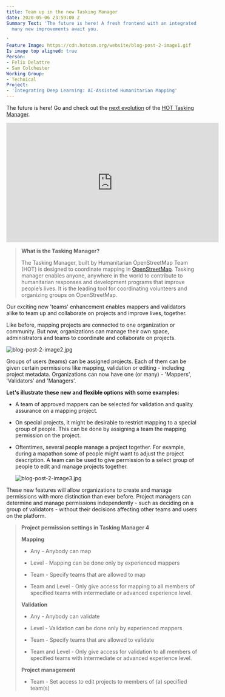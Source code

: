 ```yaml
---
title: Team up in the new Tasking Manager
date: 2020-05-06 23:59:00 Z
Summary Text: 'The future is here! A fresh frontend with an integrated ID editor and
  many new improvements await you.

'
Feature Image: https://cdn.hotosm.org/website/blog-post-2-image1.gif
Is image top aligned: true
Person:
- Felix Delattre
- Sam Colchester
Working Group:
- Technical
Project:
- 'Integrating Deep Learning: AI-Assisted Humanitarian Mapping'
---
```


The future is here! Go and check out the [next evolution](https://hotosm.org/updates/tasking-manager-gets-a-makeover) of the [HOT Tasking Manager](https://tasks.hotosm.org).

<div class="video-container">
<iframe width="560" height="315" src="https://www.youtube.com/embed/3B7GXZ2v-_0" frameborder="0" allow="accelerometer; autoplay; encrypted-media; gyroscope; picture-in-picture" allowfullscreen> </iframe>
</div>

> **What is the Tasking Manager?**
>
> The Tasking Manager, built by Humanitarian OpenStreetMap Team (HOT) is designed to coordinate mapping in [OpenStreetMap](https://openstreetmap.org). Tasking manager enables anyone, anywhere in the world to contribute to humanitarian responses and development programs that improve people’s lives. It is the leading tool for coordinating volunteers and organizing groups on OpenStreetMap.

Our exciting new 'teams' enhancement enables mappers and validators alike to team up and collaborate on projects and improve lives, together.

Like before, mapping projects are connected to one organization or community. But now, organizations can manage their own space, administrators and teams to coordinate and collaborate on projects.

![blog-post-2-image2.jpg](https://cdn.hotosm.org/website/blog-post-2-image2.jpg)

Groups of users (teams) can be assigned projects. Each of them can be given certain permissions like mapping, validation or editing - including project metadata.  Organizations can now have one (or many) - 'Mappers', 'Validators' and 'Managers'.

**Let's illustrate these new and flexible options with some examples:**

* A team of approved mappers can be selected for validation and quality assurance on a mapping project.

* On special projects, it might be desirable to restrict mapping to a special group of people. This can be done by assigning a team the mapping permission on the project.

* Oftentimes, several people manage a project together. For example, during a mapathon some of people might want to adjust the project description. A team can be used to give permission to a select group of people to edit and manage projects together.

  ![blog-post-2-image3.jpg](https://cdn.hotosm.org/website/blog-post-2-image3.jpg)

These new features will allow organizations to create and manage permissions with more distinction than ever before. Project managers can determine and manage permissions independently - such as deciding on a group of validators - without their decisions affecting other teams and users on the platform.

> **Project permission settings in Tasking Manager 4**
>
> **Mapping**
>
> * Any - Anybody can map
>
> * Level - Mapping can be done only by experienced mappers
>
> * Team - Specify teams that are allowed to map
>
> * Team and Level - Only give access for mapping to all members of specified teams with intermediate or advanced experience level.
>
> **Validation**
>
> * Any - Anybody can validate
>
> * Level - Validation can be done only by experienced mappers
>
> * Team - Specify teams that are allowed to validate
>
> * Team and Level - Only give access for validation to all members of specified teams with intermediate or advanced experience level.
>
> **Project management**
>
> * Team - Set access to edit projects to members of (a) specified team(s)